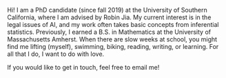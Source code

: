 Hi! I am a PhD candidate (since fall 2019) at the University of Southern California, where I am advised by Robin Jia. My current interest is in the legal issues of AI, and my work often takes basic concepts from inferential statistics. Previously, I earned a B.S. in Mathematics at the University of Massachusetts Amherst. When there are slow weeks at school, you might find me lifting (myself), swimming, biking, reading, writing, or learning. For all that I do, I want to do with love.

If you would like to get in touch, feel free to email me!